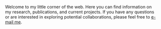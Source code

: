 Welcome to my little corner of the web. Here you can find information on my research, publications, and current projects. If you have any questions or are interested in exploring potential collaborations, please feel free to [e-mail me](mailto:rkowert@gmail.com).

